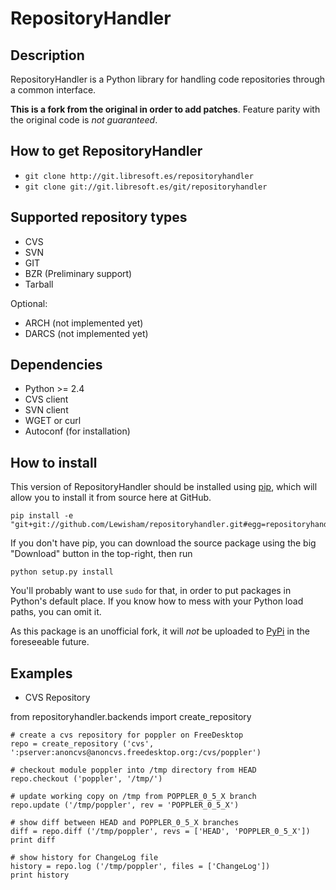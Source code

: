 RepositoryHandler
=================

Description
-----------

RepositoryHandler is a Python library for handling code repositories 
through a common interface.

**This is a fork from the original in order to add patches**. Feature
parity with the original code is *not guaranteed*.

How to get RepositoryHandler
----------------------------

* `git clone http://git.libresoft.es/repositoryhandler`
* `git clone git://git.libresoft.es/git/repositoryhandler`

Supported repository types
--------------------------

* CVS
* SVN
* GIT
* BZR (Preliminary support)
* Tarball

Optional:

* ARCH (not implemented yet)
* DARCS (not implemented yet)

Dependencies
------------

* Python >= 2.4
* CVS client
* SVN client
* WGET or curl
* Autoconf (for installation)

How to install
--------------

This version of RepositoryHandler should be installed using [pip](http://pip.openplans.org/), which
will allow you to install it from source here at GitHub. 

    pip install -e "git+git://github.com/Lewisham/repositoryhandler.git#egg=repositoryhandler"

If you don't have pip, you can download the source package using the big "Download" button in the top-right, then run

    python setup.py install

You'll probably want to use `sudo` for that, in order to put packages in Python's default place. If you know how to mess
with your Python load paths, you can omit it.

As this package is an unofficial fork, it will *not* be uploaded to [PyPi](http://pypi.python.org/pypi/) in the
foreseeable future.

Examples
--------

* CVS Repository

from repositoryhandler.backends import create\_repository

    # create a cvs repository for poppler on FreeDesktop
    repo = create_repository ('cvs', ':pserver:anoncvs@anoncvs.freedesktop.org:/cvs/poppler')

    # checkout module poppler into /tmp directory from HEAD
    repo.checkout ('poppler', '/tmp/')

    # update working copy on /tmp from POPPLER_0_5_X branch
    repo.update ('/tmp/poppler', rev = 'POPPLER_0_5_X')

    # show diff between HEAD and POPPLER_0_5_X branches
    diff = repo.diff ('/tmp/poppler', revs = ['HEAD', 'POPPLER_0_5_X'])
    print diff

    # show history for ChangeLog file
    history = repo.log ('/tmp/poppler', files = ['ChangeLog'])
    print history

